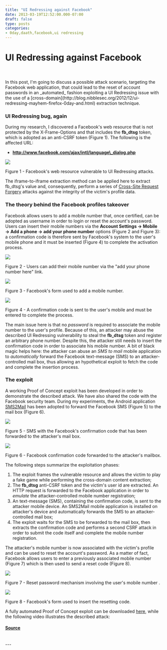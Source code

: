 ```yaml
---
title: "UI Redressing against Facebook"
date: 2013-03-19T12:52:00.000-07:00
draft: false
type: posts
categories: 
- 0day,daath,facebook,ui redressing
---
```

# UI Redressing against Facebook

<br/>

<br/>
In this post, I'm going to discuss a possible attack scenario, targeting the Facebook web application, that could lead to the reset of account passwords in an _automated_ fashion exploiting a UI Redressing issue with the use of a [cross-domain](http://blog.nibblesec.org/2012/12/ui-redressing-mayhem-firefox-0day-and.html) extraction technique.  
  

### UI Redressing bug, again

During my research, I discovered a Facebook's web resource that is not protected by the X-Frame-Options and that includes the **fb\_dtsg** token, which is adopted as an anti-CSRF token (Figure 1). The following is the affected URL:  

-   **http://www.facebook.com/ajax/intl/language\_dialog.php**

[![](https://blogger.googleusercontent.com/img/b/R29vZ2xl/AVvXsEiEe1eQ6TV614oW7JIui50hWIVw5f5QDDDoX8t_rCBFzUeND5w6sQNPDArK3JiAqGyeiEc3wKXoukF45kZm_eJHooiVZSN79c91bikLKSlBayHJ-5fyGxxV1rZNEEBeWc0U7mszr0YPpsW5/s640/xfo.png)](https://blogger.googleusercontent.com/img/b/R29vZ2xl/AVvXsEiEe1eQ6TV614oW7JIui50hWIVw5f5QDDDoX8t_rCBFzUeND5w6sQNPDArK3JiAqGyeiEc3wKXoukF45kZm_eJHooiVZSN79c91bikLKSlBayHJ-5fyGxxV1rZNEEBeWc0U7mszr0YPpsW5/s1600/xfo.png)

Figure 1 - Facebook's web resource vulnerable to UI Redressing attacks.

The iframe-to-iframe extraction method can be applied here to extract fb\_dtsg's value and, consequently, perform a series of [Cross-Site Request Forgery](https://www.owasp.org/index.php/Cross-Site_Request_Forgery_%28CSRF%29) attacks against the integrity of the victim's profile data.  
  
  

### The theory behind the Facebook profiles takeover

Facebook allows users to add a mobile number that, once certified, can be adopted as username in order to login or reset the account's password. Users can insert their mobile numbers via the **Account Settings → Mobile → Add a phone → add your phone number** options (Figure 2 and Figure 3): a confirmation code is therefore sent by Facebook's system to the user's mobile phone and it must be inserted (Figure 4) to complete the activation process.  

[![](https://blogger.googleusercontent.com/img/b/R29vZ2xl/AVvXsEivzb-2EhspZZ4SAozoso5bRowQ-qVMe9TR1BeNHBr5BTu5bPAdnt0sI8usw35u1YuXSFNlaeaqAfzvticiRWuoveWaDK95vo10sVefVgeh9FopwSisEXaMNNAow4iiWhBvid4rCWBywHwA/s640/1.png)](https://blogger.googleusercontent.com/img/b/R29vZ2xl/AVvXsEivzb-2EhspZZ4SAozoso5bRowQ-qVMe9TR1BeNHBr5BTu5bPAdnt0sI8usw35u1YuXSFNlaeaqAfzvticiRWuoveWaDK95vo10sVefVgeh9FopwSisEXaMNNAow4iiWhBvid4rCWBywHwA/s1600/1.png)

Figure 2 - Users can add their mobile number via the "add your phone number here" link.

[![](https://blogger.googleusercontent.com/img/b/R29vZ2xl/AVvXsEiAeLLxo2zhk1d4v7KCk-4RNhOHxZP_VcrJKIkIt7TGKdXuBTV2tUK7-uAjDEynhz7zcTcLwTnQTYCeC6g61C4W5fsqH2uIenJxQWimIxyKdWIFPtDJqL-mABinsVZg-RBw8t9VUzAhCHDN/s640/2.png)](https://blogger.googleusercontent.com/img/b/R29vZ2xl/AVvXsEiAeLLxo2zhk1d4v7KCk-4RNhOHxZP_VcrJKIkIt7TGKdXuBTV2tUK7-uAjDEynhz7zcTcLwTnQTYCeC6g61C4W5fsqH2uIenJxQWimIxyKdWIFPtDJqL-mABinsVZg-RBw8t9VUzAhCHDN/s1600/2.png)

Figure 3 - Facebook's form used to add a mobile number.

[![](https://blogger.googleusercontent.com/img/b/R29vZ2xl/AVvXsEitxfhsnVhiIxL9bMHLkYzsCCOQcjjv0_4s9-nw_O2JMkXkuo1uiJISgaqSVislEkenN6AXx4yGRGtFIz1MmnbMcIJvD0quJSMXpdc1ANhJsdFelzZuTyTwHmvj-ZevnWt-9R0He8Zvr72K/s640/3.png)](https://blogger.googleusercontent.com/img/b/R29vZ2xl/AVvXsEitxfhsnVhiIxL9bMHLkYzsCCOQcjjv0_4s9-nw_O2JMkXkuo1uiJISgaqSVislEkenN6AXx4yGRGtFIz1MmnbMcIJvD0quJSMXpdc1ANhJsdFelzZuTyTwHmvj-ZevnWt-9R0He8Zvr72K/s1600/3.png)

Figure 4 - A confirmation code is sent to the user's mobile and must be entered to complete the process.

  
The main issue here is that no _password_ is required to associate the mobile number to the user's profile. Because of this, an attacker may abuse the described UI Redressing vulnerability to steal the **fb\_dtsg** token and register an arbitrary phone number. Despite this, the attacker still needs to insert the confirmation code in order to associate his mobile number. A bit of black magic helps here: the attacker can abuse an _SMS to mail_ mobile application to _automatically_ forward the Facebook text-message (SMS) to an attacker-controlled mail box, thus allowing an hypothetical exploit to fetch the code and complete the insertion process.  
  

### The exploit

A working Proof of Concept exploit has been developed in order to demonstrate the described attack. We have also shared the code with the Facebook security team. During my experiments, the Android application [SMS2Mail](https://play.google.com/store/apps/details?id=com.frogggias.sms2mail) has been adopted to forward the Facebook SMS (Figure 5) to the mail box (Figure 6).  
  

[![](https://blogger.googleusercontent.com/img/b/R29vZ2xl/AVvXsEiJV4rmoZxTLce6dlDqdmAC5I_cGCrdK6UTNhS9qT2n84TNfeCXxv4gkxfpIWZDiN3pgml6etsBH0f08Wg6ftnt7RAm2fiMaKH2Fc0HzUpnslH0zl-zNcBxVL_UDqPBTgXE0GqIVZadmaYJ/s400/phone.png)](https://blogger.googleusercontent.com/img/b/R29vZ2xl/AVvXsEiJV4rmoZxTLce6dlDqdmAC5I_cGCrdK6UTNhS9qT2n84TNfeCXxv4gkxfpIWZDiN3pgml6etsBH0f08Wg6ftnt7RAm2fiMaKH2Fc0HzUpnslH0zl-zNcBxVL_UDqPBTgXE0GqIVZadmaYJ/s1600/phone.png)

Figure 5 - SMS with the Facebook's confirmation code that has been forwarded to the attacker's mail box.

  

[![](https://blogger.googleusercontent.com/img/b/R29vZ2xl/AVvXsEg_mv23b2ivAzgMoA4-T-a4OE04pfwmjhgmoWjr0LLRwKHtwuIRbeevAnfpl5_9bepcEbCWvfvwNoPWzXQFlVKCHIR82Lkf7MxCEA-mW8mefBCgmfJkRX6-ObbDBkAOixg_8vhFfMrWrWbL/s640/forward.png)](https://blogger.googleusercontent.com/img/b/R29vZ2xl/AVvXsEg_mv23b2ivAzgMoA4-T-a4OE04pfwmjhgmoWjr0LLRwKHtwuIRbeevAnfpl5_9bepcEbCWvfvwNoPWzXQFlVKCHIR82Lkf7MxCEA-mW8mefBCgmfJkRX6-ObbDBkAOixg_8vhFfMrWrWbL/s1600/forward.png)

Figure 6 - Facebook confirmation code forwarded to the attacker's mailbox.

  
The following steps summarize the exploitation phases:

1.  The exploit frames the vulnerable resource and allows the victim to play a fake game while performing the cross-domain content extraction;
2.  The **fb\_dtsg** anti-CSRF token and the victim's user id are extracted. An HTTP request is forwarded to the Facebook application in order to _emulate_ the attacker-controlled mobile number registration;
3.  An text-message (SMS), containing the confirmation code, is sent to the attacker mobile device. An SMS2Mail mobile application is installed on attacker's device and automatically forwards the SMS to an attacker-controlled mail box;
4.  The exploit waits for the SMS to be forwarded to the mail box, then extracts the confirmation code and performs a second CSRF attack in order to submit the code itself and complete the mobile number registration.

  
The attacker's mobile number is now associated with the victim's profile and can be used to reset the account's password. As a matter of fact, Facebook allows users to enter a previously associated mobile number (Figure 7) which is then used to send a reset code (Figure 8).  
  

[![](https://blogger.googleusercontent.com/img/b/R29vZ2xl/AVvXsEh0Dch-nLhEcXQmh54MJxreefWmv3fxOe7YRJ0OQ2bigudMQMQsf2fCjryaOK8qhZWoswU1y_aPjZw8HlrH83O6Dm0tpe854Zt2JMZYv4QVqLm0NR7DN-YGqxFESTzcy3X8fT57bx-tZuDg/s1600/reset1.png)](https://blogger.googleusercontent.com/img/b/R29vZ2xl/AVvXsEh0Dch-nLhEcXQmh54MJxreefWmv3fxOe7YRJ0OQ2bigudMQMQsf2fCjryaOK8qhZWoswU1y_aPjZw8HlrH83O6Dm0tpe854Zt2JMZYv4QVqLm0NR7DN-YGqxFESTzcy3X8fT57bx-tZuDg/s1600/reset1.png)

Figure 7 - Reset password mechanism involving the user's mobile number .

[![](https://blogger.googleusercontent.com/img/b/R29vZ2xl/AVvXsEiwj3Z_iS2A9NSjkc7wFcTid3v5hzISt9B8hTE3IcjwPKceFR9aFrfPmApOMSeytmnsDVrLkmr0SIsZ-9zeZ7OokQHNmG3rvZB78IQFW0CMTqeFgFn5TqbfbnteHqLvh1kaKtHZFJZEY9zn/s1600/reset2.png)](https://blogger.googleusercontent.com/img/b/R29vZ2xl/AVvXsEiwj3Z_iS2A9NSjkc7wFcTid3v5hzISt9B8hTE3IcjwPKceFR9aFrfPmApOMSeytmnsDVrLkmr0SIsZ-9zeZ7OokQHNmG3rvZB78IQFW0CMTqeFgFn5TqbfbnteHqLvh1kaKtHZFJZEY9zn/s1600/reset2.png)

Figure 8 - Facebook's form used to insert the resetting code.

A fully automated Proof of Concept exploit can be downloaded [here](https://github.com/daath1/nibblesec/tree/master/ui_redressing_mayhem/facebook), while the following video illustrates the described attack:

#### [Source](http://blog.nibblesec.org/feeds/7222580902571250063/comments/default)

<br/>
---
